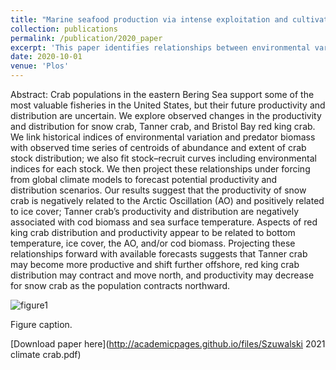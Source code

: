 ```yaml
---
title: "Marine seafood production via intense exploitation and cultivation in China: cost, benefits, and risks"
collection: publications
permalink: /publication/2020_paper
excerpt: 'This paper identifies relationships between environmental variables and recruitment and distribution of Tanner, snow, and red king crab in the Bering Sea. It then projects the productivity and distribution under climate change scenarios.'
date: 2020-10-01
venue: 'Plos'
---
```

Abstract: Crab populations in the eastern Bering Sea support some of the most valuable fisheries in the United States, but their future productivity and distribution are uncertain. We explore observed changes in the productivity and distribution for snow crab, Tanner crab, and Bristol Bay red king crab. We link historical indices of environmental variation and predator biomass with observed time series of centroids of abundance and extent of crab stock distribution; we also fit stock–recruit curves including environmental indices for each stock. We then project these relationships under forcing from global climate models to forecast potential productivity and distribution scenarios. Our results suggest that the productivity of snow crab is negatively related to the Arctic Oscillation (AO) and positively related to ice cover; Tanner crab’s productivity and distribution are negatively associated with cod biomass and sea surface temperature. Aspects of red king crab distribution and productivity appear to be related to bottom temperature, ice cover, the AO, and/or cod biomass. Projecting these relationships forward with available forecasts suggests that Tanner crab may become more productive and shift further offshore, red king crab distribution may contract and move north, and productivity may decrease for snow crab as the population contracts northward.

![figure1](https://szuwalski.github.io/files/chinamap.png)

Figure caption. 

[Download paper here](http://academicpages.github.io/files/Szuwalski 2021 climate crab.pdf)

